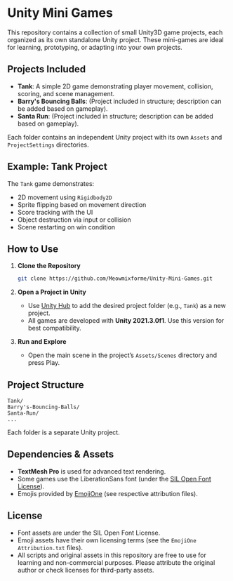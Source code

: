 # Unity Mini Games

This repository contains a collection of small Unity3D game projects, each organized as its own standalone Unity project. These mini-games are ideal for learning, prototyping, or adapting into your own projects.

## Projects Included

- **Tank**: A simple 2D game demonstrating player movement, collision, scoring, and scene management.
- **Barry's Bouncing Balls**: (Project included in structure; description can be added based on gameplay).
- **Santa Run**: (Project included in structure; description can be added based on gameplay).

Each folder contains an independent Unity project with its own `Assets` and `ProjectSettings` directories.

## Example: Tank Project

The `Tank` game demonstrates:
- 2D movement using `Rigidbody2D`
- Sprite flipping based on movement direction
- Score tracking with the UI
- Object destruction via input or collision
- Scene restarting on win condition

## How to Use

1. **Clone the Repository**
    ```sh
    git clone https://github.com/Meowmixforme/Unity-Mini-Games.git
    ```

2. **Open a Project in Unity**
    - Use [Unity Hub](https://unity.com/download) to add the desired project folder (e.g., `Tank`) as a new project.
    - All games are developed with **Unity 2021.3.0f1**. Use this version for best compatibility.

3. **Run and Explore**
    - Open the main scene in the project’s `Assets/Scenes` directory and press Play.

## Project Structure

```
Tank/
Barry's-Bouncing-Balls/
Santa-Run/
...
```
Each folder is a separate Unity project.

## Dependencies & Assets

- **TextMesh Pro** is used for advanced text rendering.
- Some games use the LiberationSans font (under the [SIL Open Font License](https://scripts.sil.org/OFL)).
- Emojis provided by [EmojiOne](https://www.emojione.com/) (see respective attribution files).

## License

- Font assets are under the SIL Open Font License.
- Emoji assets have their own licensing terms (see the `EmojiOne Attribution.txt` files).
- All scripts and original assets in this repository are free to use for learning and non-commercial purposes. Please attribute the original author or check licenses for third-party assets.

